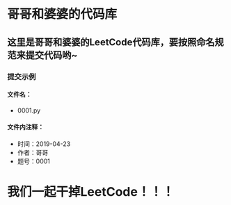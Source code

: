 # 哥哥和婆婆的代码库
## 这里是哥哥和婆婆的LeetCode代码库，要按照命名规范来提交代码哟~
### 提交示例
#### 文件名：
* 0001.py
#### 文件内注释：
* 时间：2019-04-23
* 作者：哥哥
* 题号：0001
# 我们一起干掉LeetCode！！！

